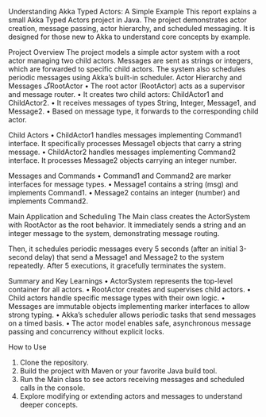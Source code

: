 Understanding Akka Typed Actors: A Simple Example
This report explains a small Akka Typed Actors project in Java. The project demonstrates actor creation, message passing, actor hierarchy, and scheduled messaging. It is designed for those new to Akka to understand core concepts by example.

Project Overview
The project models a simple actor system with a root actor managing two child actors. Messages are sent as strings or integers, which are forwarded to specific child actors. The system also schedules periodic messages using Akka’s built-in scheduler.
Actor Hierarchy and Messages
گRootActor
•	The root actor (RootActor) acts as a supervisor and message router.
•	It creates two child actors: ChildActor1 and ChildActor2.
•	It receives messages of types String, Integer, Message1, and Message2.
•	Based on message type, it forwards to the corresponding child actor.

Child Actors
•	ChildActor1 handles messages implementing Command1 interface. It specifically processes Message1 objects that carry a string message.
•	ChildActor2 handles messages implementing Command2 interface. It processes Message2 objects carrying an integer number.

Messages and Commands
•	Command1 and Command2 are marker interfaces for message types.
•	Message1 contains a string (msg) and implements Command1.
•	Message2 contains an integer (number) and implements Command2.

Main Application and Scheduling
The Main class creates the ActorSystem with RootActor as the root behavior. It immediately sends a string and an integer message to the system, demonstrating message routing.

Then, it schedules periodic messages every 5 seconds (after an initial 3-second delay) that send a Message1 and Message2 to the system repeatedly. After 5 executions, it gracefully terminates the system.

Summary and Key Learnings
•	ActorSystem represents the top-level container for all actors.
•	RootActor creates and supervises child actors.
•	Child actors handle specific message types with their own logic.
•	Messages are immutable objects implementing marker interfaces to allow strong typing.
•	Akka’s scheduler allows periodic tasks that send messages on a timed basis.
•	The actor model enables safe, asynchronous message passing and concurrency without explicit locks.

How to Use
1.	Clone the repository.
2.	Build the project with Maven or your favorite Java build tool.
3.	Run the Main class to see actors receiving messages and scheduled calls in the console.
4.	Explore modifying or extending actors and messages to understand deeper concepts.

